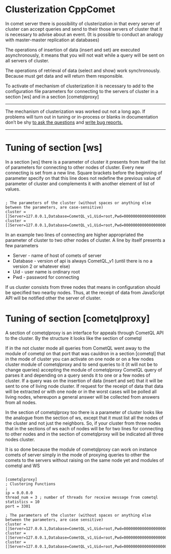 

# Clusterization CppComet

In comet server there is possibility of clusterization in that every server of cluster can accept queries and send to their those servers of cluster that it is necessary to advise about an event. (It is possible to conduct an analogy with master-master replication at databases)

The operations of insertion of data (insert and set) are executed asynchronously, it means that you will not wait while a query will be sent on all servers of cluster.

The operations of retrieval of data (select and show) work synchronously. Because must get data and will return them responsible.

To activate of mechanism of clusterization it is necessary to add to the configuration file parameters for connecting to the servers of cluster in a section [ws] and in a section [cometqlproxy]


___
The mechanism of clusterization was worked out not a long ago. If problems will turn out in tuning or in-process or blanks in documentation don’t be shy [to ask the questions](https://gitter.im/CppComet/Lobby) and [ write bug reports.](https://github.com/CppComet/comet-server/issues)
___


# Tuning of section [ws]

In a section [ws] there is a parameter of cluster it presents from itself the list of parameters for connecting to other nodes of cluster. Every new connecting is set from a new line. Square brackets before the beginning of parameter specify on that this line does not redefine the previous value of parameter of cluster and complements it with another element of list of values.


```

; The parameters of the cluster (without spaces or anything else between the parameters, are case-sensitive)
cluster = []Server=127.0.0.1,Database=CometQL_v1,Uid=root,Pwd=0000000000000000000000000000000000000000000000000000000000000000,Port=3311 
cluster = []Server=127.0.0.1,Database=CometQL_v1,Uid=root,Pwd=0000000000000000000000000000000000000000000000000000000000000000,Port=3321

```


In an example two lines of connecting are higher appropriated the parameter of cluster to two other nodes of cluster. 
A line by itself presents a few parameters  
  * Server - name of host of comets of server
  * Database - version of api is always CometQL_v1 (until there is no a version 2 or whatever else)
  * Uid - user name is ordinary root
  * Pwd - password for connecting

If  us cluster consists from three nodes that means in configuration should be specified two nearby nodes. Thus, at the receipt of data from JavaScript API will be notified other the server of cluster.

# Tuning of section [cometqlproxy]

A section of cometqlproxy is an interface for appeals through CometQL API to the cluster. 
By the structure it looks like the section of cometql

If in the not cluster mode all queries from CometQL went away to the module of cometql on that port that was cauldron in a section [cometql] that in the mode of cluster you can activate on one node or on a few nodes cluster module of cometqlproxy and to send queries to it (it will not be to change queries) accepting the module of cometqlproxy CometQL query of parses it and depending on a query sends it to one or a few nodes of cluster. If a query was on the insertion of data (insert and set) that it will be sent to one of living node cluster. If request for the receipt of data that data will be extracted or with one node or in the worst cases will be polled all living nodes, whereupon a general answer will be collected from answers from all nodes.

In the section of cometqlproxy too there is a parameter of cluster looks like the analogue from the section of ws, except that it must list all the nodes of the cluster and not just the neighbors. So, if your cluster from three nodes that in the sections of ws each of nodes will be for two lines for connecting to other nodes and in the section of cometqlproxy will be indicated all three nodes cluster.

It is so done because the module of cometqlproxy can work on instance comets of server simply in the mode of proxying queries to other the comets to the servers without raising on the same node yet and modules of cometql and WS


```

[cometqlproxy]
; Clustering Functions
;
ip = 0.0.0.0
thread_num = 3 ; number of threads for receive message from cometql
statistics = 10
port = 3301
 
; The parameters of the cluster (without spaces or anything else between the parameters, are case sensitive)
cluster = []Server=127.0.0.1,Database=CometQL_v1,Uid=root,Pwd=0000000000000000000000000000000000000000000000000000000000000000,Port=3301 
cluster = []Server=127.0.0.1,Database=CometQL_v1,Uid=root,Pwd=0000000000000000000000000000000000000000000000000000000000000000,Port=3311
cluster = []Server=127.0.0.1,Database=CometQL_v1,Uid=root,Pwd=0000000000000000000000000000000000000000000000000000000000000000,Port=3321

```

